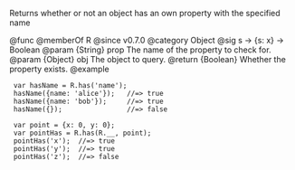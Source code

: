 Returns whether or not an object has an own property with the specified name

@func
@memberOf R
@since v0.7.0
@category Object
@sig s -> {s: x} -> Boolean
@param {String} prop The name of the property to check for.
@param {Object} obj The object to query.
@return {Boolean} Whether the property exists.
@example

     var hasName = R.has('name');
     hasName({name: 'alice'});   //=> true
     hasName({name: 'bob'});     //=> true
     hasName({});                //=> false

     var point = {x: 0, y: 0};
     var pointHas = R.has(R.__, point);
     pointHas('x');  //=> true
     pointHas('y');  //=> true
     pointHas('z');  //=> false
